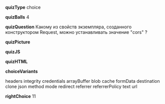 ____quizType____
choice

____quizBalls____
4

____quizQuestion____
Какому из свойств экземпляра, созданного конструктором Request, можно устанавливать значение "cors" ?

____quizPicture____


____quizJS____


____quizHTML____


____choiceVariants____

headers
integrity
credentials
arrayBuffer
blob
cache
formData
destination
clone
json
method
mode
redirect
referrer
referrerPolicy
text
url

____rightChoice____
11
